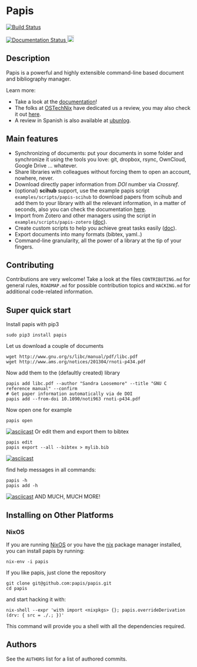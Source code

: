 
# Papis

[![Build Status](https://travis-ci.org/papis/papis.svg?branch=master)](https://travis-ci.org/alejandrogallo/papis)

<a href='http://papis.readthedocs.io/en/latest/?badge=latest'>
    <img src='https://readthedocs.org/projects/papis/badge/?version=latest' alt='Documentation Status' />
</a>

<a href="https://badge.fury.io/py/papis">
  <img src="https://badge.fury.io/py/papis.svg" alt="PyPI version" height="18">
</a>

## Description

Papis is a powerful and highly extensible command-line based document and
bibliography manager.

Learn more:
  - Take a look at the [documentation](http://papis.readthedocs.io/en/latest/)!
  - The folks at
  [OSTechNix](https://www.ostechnix.com/) have dedicated us a review, you may
  also check it out
  [here](
  https://www.ostechnix.com/papis-command-line-based-document-bibliography-manager/
  ).
  - A review in Spanish is also available at [ubunlog](
    https://ubunlog.com/papis-administrador-documentos/
  ).

## Main features

  - Synchronizing of documents: put your documents in some folder and
    synchronize it using the tools you love: git, dropbox, rsync, OwnCloud,
    Google Drive ... whatever.
  - Share libraries with colleagues without forcing them to open an account,
    nowhere, never.
  - Download directly paper information from *DOI* number via *Crossref*.
  - (optional) **scihub** support, use the example papis script
    `examples/scripts/papis-scihub` to download papers from scihub and add them
    to your library with all the relevant information, in a matter of seconds,
    also you can check the documentation
     [here](http://papis.readthedocs.io/en/latest/scihub.html).
  - Import from Zotero and other managers using the script in
    `examples/scripts/papis-zotero`
    ([doc](http://papis.readthedocs.io/en/latest/importing.html)).
  - Create custom scripts to help you achieve great tasks easily
    ([doc](http://papis.readthedocs.io/en/latest/scripting.html)).
  - Export documents into many formats (bibtex, yaml..)
  - Command-line granularity, all the power of a library at the tip of your
    fingers.

## Contributing

Contributions are very welcome! Take a look at the files ``CONTRIBUTING.md``
for general rules, ``ROADMAP.md`` for possible contribution topics
and ``HACKING.md`` for additional code-related information.

## Super quick start

Install papis with pip3
```
sudo pip3 install papis
```

Let us download a couple of documents
```
wget http://www.gnu.org/s/libc/manual/pdf/libc.pdf
wget http://www.ams.org/notices/201304/rnoti-p434.pdf
```

Now add them to the (defaultly created) library
```
papis add libc.pdf --author "Sandra Loosemore" --title "GNU C reference manual" --confirm
# Get paper information automatically via de DOI
papis add --from-doi 10.1090/noti963 rnoti-p434.pdf
```

Now open one for example
```
papis open
```


[![asciicast](https://asciinema.org/a/oEHU9oPlGrKPOQzGMxvqkh5Fe.png)](https://asciinema.org/a/oEHU9oPlGrKPOQzGMxvqkh5Fe)
Or edit them and export them to bibtex

```
papis edit
papis export --all --bibtex > mylib.bib
```

[![asciicast](https://asciinema.org/a/QrUntd87K97hoKowxkAb4AYZ0.png)](https://asciinema.org/a/QrUntd87K97hoKowxkAb4AYZ0)

find help messages in all commands:
```
papis -h
papis add -h
```

[![asciicast](https://asciinema.org/a/48Dv1rfX44yjJD6Sbc71gpXGr.png)](https://asciinema.org/a/48Dv1rfX44yjJD6Sbc71gpXGr)
AND MUCH, MUCH MORE!

## Installing on Other Platforms

### NixOS
If you are running [NixOS](https://nixos.org/) or you have the [nix](https://nixos.org/nix/) package manager installed, you can install papis by running:

```
nix-env -i papis
```

If you like papis, just clone the repository
```
git clone git@github.com:papis/papis.git
cd papis
```

and start hacking it with:

```
nix-shell --expr 'with import <nixpkgs> {}; papis.overrideDerivation (drv: { src = ./.; })'
```
This command will provide you a shell with all the dependencies required.

## Authors

See the ``AUTHORS`` list for a list of authored commits.
